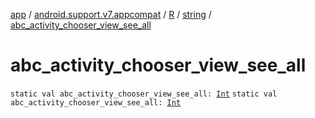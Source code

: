 [app](../../../index.md) / [android.support.v7.appcompat](../../index.md) / [R](../index.md) / [string](index.md) / [abc_activity_chooser_view_see_all](./abc_activity_chooser_view_see_all.md)

# abc_activity_chooser_view_see_all

`static val abc_activity_chooser_view_see_all: `[`Int`](https://kotlinlang.org/api/latest/jvm/stdlib/kotlin/-int/index.html)
`static val abc_activity_chooser_view_see_all: `[`Int`](https://kotlinlang.org/api/latest/jvm/stdlib/kotlin/-int/index.html)